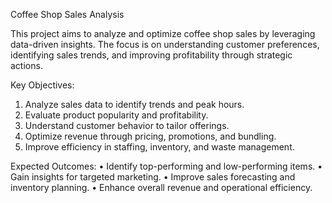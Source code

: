 Coffee Shop Sales Analysis 

This project aims to analyze and optimize coffee shop sales by leveraging data-driven insights. The focus is on understanding customer preferences, identifying sales trends, and improving profitability through strategic actions.

Key Objectives:
1. Analyze sales data to identify trends and peak hours.
2. Evaluate product popularity and profitability.
3. Understand customer behavior to tailor offerings.
4. Optimize revenue through pricing, promotions, and bundling.
5. Improve efficiency in staffing, inventory, and waste management.

Expected Outcomes:
• Identify top-performing and low-performing items.
• Gain insights for targeted marketing.
• Improve sales forecasting and inventory planning.
• Enhance overall revenue and operational efficiency.

